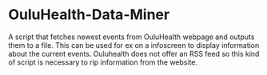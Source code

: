# OuluHealth-Data-Miner

A script that fetches newest events from OuluHealth webpage and outputs them to a file. This can be used for ex on a infoscreen to display information about the current events. Ouluhealth does not offer an RSS feed so this kind of script is necessary to rip information from the website.